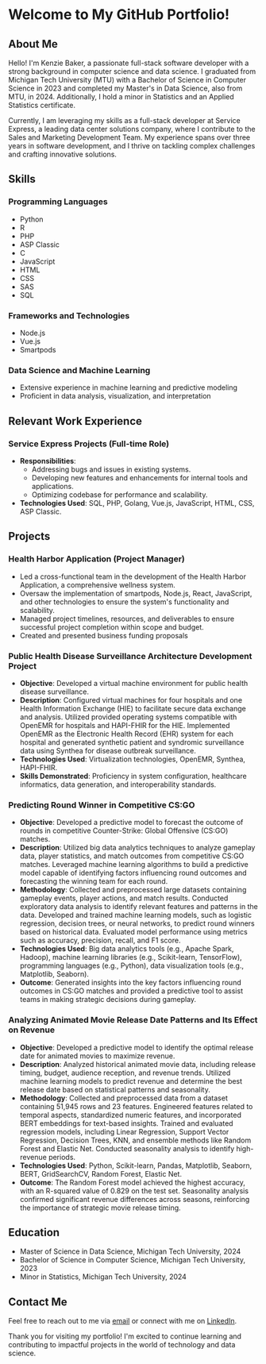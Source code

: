 # Welcome to My GitHub Portfolio!

## About Me

Hello! I'm Kenzie Baker, a passionate full-stack software developer with a strong background in computer science and data science. I graduated from Michigan Tech University (MTU) with a Bachelor of Science in Computer Science in 2023 and completed my Master's in Data Science, also from MTU, in 2024. Additionally, I hold a minor in Statistics and an Applied Statistics certificate.

Currently, I am leveraging my skills as a full-stack developer at Service Express, a leading data center solutions company, where I contribute to the Sales and Marketing Development Team. My experience spans over three years in software development, and I thrive on tackling complex challenges and crafting innovative solutions.

## Skills

### Programming Languages
- Python
- R
- PHP
- ASP Classic
- C
- JavaScript
- HTML
- CSS
- SAS
- SQL

### Frameworks and Technologies
- Node.js
- Vue.js
- Smartpods

### Data Science and Machine Learning
- Extensive experience in machine learning and predictive modeling
- Proficient in data analysis, visualization, and interpretation

## Relevant Work Experience

### Service Express Projects (Full-time Role)
- **Responsibilities**:
  - Addressing bugs and issues in existing systems.
  - Developing new features and enhancements for internal tools and applications.
  - Optimizing codebase for performance and scalability.
- **Technologies Used**: SQL, PHP, Golang, Vue.js, JavaScript, HTML, CSS, ASP Classic.

## Projects

### Health Harbor Application (Project Manager)
- Led a cross-functional team in the development of the Health Harbor Application, a comprehensive wellness system.
- Oversaw the implementation of smartpods, Node.js, React, JavaScript, and other technologies to ensure the system's functionality and scalability.
- Managed project timelines, resources, and deliverables to ensure successful project completion within scope and budget.
- Created and presented business funding proposals

### Public Health Disease Surveillance Architecture Development Project
- **Objective**: Developed a virtual machine environment for public health disease surveillance.
- **Description**: Configured virtual machines for four hospitals and one Health Information Exchange (HIE) to facilitate secure data exchange and analysis. Utilized provided operating systems compatible with OpenEMR for hospitals and HAPI-FHIR for the HIE. Implemented OpenEMR as the Electronic Health Record (EHR) system for each hospital and generated synthetic patient and syndromic surveillance data using Synthea for disease outbreak surveillance.
- **Technologies Used**: Virtualization technologies, OpenEMR, Synthea, HAPI-FHIR.
- **Skills Demonstrated**: Proficiency in system configuration, healthcare informatics, data generation, and interoperability standards.

### Predicting Round Winner in Competitive CS:GO

- **Objective**: Developed a predictive model to forecast the outcome of rounds in competitive Counter-Strike: Global Offensive (CS:GO) matches.
- **Description**: Utilized big data analytics techniques to analyze gameplay data, player statistics, and match outcomes from competitive CS:GO matches. Leveraged machine learning algorithms to build a predictive model capable of identifying factors influencing round outcomes and forecasting the winning team for each round.
- **Methodology**: Collected and preprocessed large datasets containing gameplay events, player actions, and match results. Conducted exploratory data analysis to identify relevant features and patterns in the data. Developed and trained machine learning models, such as logistic regression, decision trees, or neural networks, to predict round winners based on historical data. Evaluated model performance using metrics such as accuracy, precision, recall, and F1 score.
- **Technologies Used**: Big data analytics tools (e.g., Apache Spark, Hadoop), machine learning libraries (e.g., Scikit-learn, TensorFlow), programming languages (e.g., Python), data visualization tools (e.g., Matplotlib, Seaborn).
- **Outcome**: Generated insights into the key factors influencing round outcomes in CS:GO matches and provided a predictive tool to assist teams in making strategic decisions during gameplay.

### Analyzing Animated Movie Release Date Patterns and Its Effect on Revenue

- **Objective**: Developed a predictive model to identify the optimal release date for animated movies to maximize revenue.
- **Description**: Analyzed historical animated movie data, including release timing, budget, audience reception, and revenue trends. Utilized machine learning models to predict revenue and determine the best release date based on statistical patterns and seasonality.
- **Methodology**: Collected and preprocessed data from a dataset containing 51,945 rows and 23 features. Engineered features related to temporal aspects, standardized numeric features, and incorporated BERT embeddings for text-based insights. Trained and evaluated regression models, including Linear Regression, Support Vector Regression, Decision Trees, KNN, and ensemble methods like Random Forest and Elastic Net. Conducted seasonality analysis to identify high-revenue periods.
- **Technologies Used**: Python, Scikit-learn, Pandas, Matplotlib, Seaborn, BERT, GridSearchCV, Random Forest, Elastic Net.
- **Outcome**: The Random Forest model achieved the highest accuracy, with an R-squared value of 0.829 on the test set. Seasonality analysis confirmed significant revenue differences across seasons, reinforcing the importance of strategic movie release timing.

## Education
- Master of Science in Data Science, Michigan Tech University, 2024
- Bachelor of Science in Computer Science, Michigan Tech University, 2023
- Minor in Statistics, Michigan Tech University, 2024

## Contact Me

Feel free to reach out to me via [email](kenziebaker49@gmail.com) or connect with me on [LinkedIn](https://www.linkedin.com/in/mackenzie-baker-bb2152198/).

Thank you for visiting my portfolio! I'm excited to continue learning and contributing to impactful projects in the world of technology and data science.
